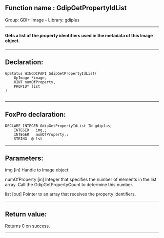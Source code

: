 
## Function name : GdipGetPropertyIdList
Group: GDI+ Image - Library: gdiplus    
***  


#### Gets a list of the property identifiers used in the metadata of this Image object.
***  


## Declaration:
```foxpro  
GpStatus WINGDIPAPI GdipGetPropertyIdList(
	GpImage *image,
	UINT numOfProperty,
	PROPID* list
)
  
```  
***  


## FoxPro declaration:
```foxpro  
DECLARE INTEGER GdipGetPropertyIdList IN gdiplus;
	INTEGER   img,;
	INTEGER   numOfProperty,;
	STRING  @ lst  
```  
***  


## Parameters:
img
[in] Handle to Image object
 
numOfProperty
[in] Integer that specifies the number of elements in the list array. Call the GdipGetPropertyCount to determine this number. 

list
[out] Pointer to an array that receives the property identifiers.   
***  


## Return value:
Returns 0 on success.  
***  

